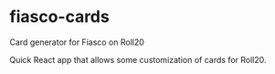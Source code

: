 # fiasco-cards
Card generator for Fiasco on Roll20

Quick React app that allows some customization of cards for Roll20.
